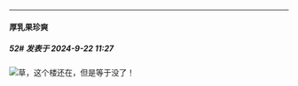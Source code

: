 ﻿
*****

####  厚乳果珍爽  
##### 52#       发表于 2024-9-22 11:27

<img src="https://static.saraba1st.com/image/smiley/face2017/067.png" referrerpolicy="no-referrer">草，这个楼还在，但是等于没了！

